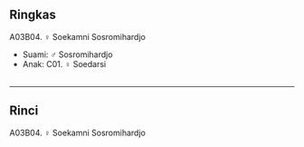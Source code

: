 ## Ringkas

A03B04. ♀ Soekamni Sosromihardjo
	<br/>

*	Suami: ♂ Sosromihardjo
	<br/>
*	Anak: C01. ♀ Soedarsi
	<br/><br/>

-- -- --

## Rinci

A03B04. ♀ Soekamni Sosromihardjo
	<br/>
